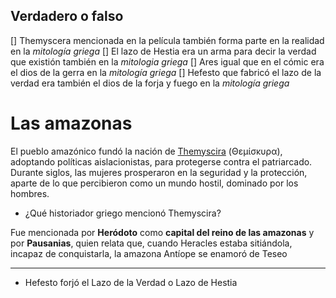 ## Verdadero o falso

[] Themyscera mencionada en la película también forma parte en la realidad en la *mitología griega*
[] El lazo de Hestia era un arma para decir la verdad que existión también en la *mitologia griega*
[] Ares igual que en el cómic era el dios de la gerra en la *mitología griega*
[] Hefesto que fabricó el lazo de la verdad era también el dios de la forja y fuego en la *mitología griega*

# Las amazonas

<p>El pueblo amazónico fundó la nación de <a href="https://es.wikipedia.org/wiki/Temiscira_(c%C3%B3mic)" title="Temiscira (cómic)">Themyscira</a> (Θεμίσκυρα), adoptando políticas aislacionistas, para protegerse contra el patriarcado. Durante siglos, las mujeres prosperaron en la seguridad y la protección, aparte de lo que percibieron como un mundo hostil, dominado por los hombres.
</p>

- ¿Qué historiador griego mencionó Themyscira?

Fue mencionada por **Heródoto**​ como **capital del reino de las amazonas** y por **Pausanias**, quien relata que, cuando Heracles estaba sitiándola, incapaz de conquistarla, la amazona Antíope se enamoró de Teseo


--- 

- Hefesto forjó el Lazo de la Verdad o Lazo de Hestia

